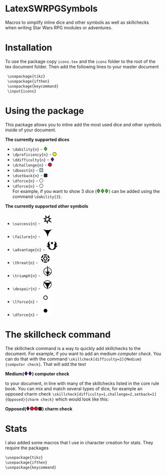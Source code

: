 # LatexSWRPGSymbols
Macros to simplify inline dice and other symbols as well as skillchecks when writing Star Wars RPG modules or adventures.

# Installation
To use the package copy ``icons.tex`` and the ``icons`` folder to the root of the tex document folder.
Then add the following lines to your master document
```
 \usepackage{tikz}
 \usepackage{ifthen}
 \usepackage{keycommand}
 \input{icons}
```

# Using the package
This package allows you to inline add the most used dice and other symbols inside of your document. 

__The currently supported dices__
  * ``\dability{n}`` - ![Ability](https://github.com/Razesdark/LatexSWRPGSymbols/blob/master/icons/dice_ability.png?raw=true) 
  * ``\dproficiency{n}`` - ![Ability](https://github.com/Razesdark/LatexSWRPGSymbols/blob/master/icons/dice_prof.png?raw=true)
  * ``\ddifficulty{n}`` - ![Ability](https://github.com/Razesdark/LatexSWRPGSymbols/blob/master/icons/dice_difficulty.png?raw=true)
  * ``\dchallenge{n}`` - ![Ability](https://github.com/Razesdark/LatexSWRPGSymbols/blob/master/icons/dice_challenge.png?raw=true)
  * ``\dboost{n}`` - ![Ability](https://github.com/Razesdark/LatexSWRPGSymbols/blob/master/icons/dice_boost.png?raw=true)
  * ``\dsetback{n}`` - ![Ability](https://github.com/Razesdark/LatexSWRPGSymbols/blob/master/icons/dice_setback.png?raw=true)
  * ``\dforce{n}`` - ![Ability](https://github.com/Razesdark/LatexSWRPGSymbols/blob/master/icons/dice_force.png?raw=true)
  * ``\dforce{n}`` - ![Ability](https://github.com/Razesdark/LatexSWRPGSymbols/blob/master/icons/dice_force.png?raw=true)  
  For example, if you want to show 3 dice (![Ability](https://github.com/Razesdark/LatexSWRPGSymbols/blob/master/icons/dice_ability.png?raw=true)![Ability](https://github.com/Razesdark/LatexSWRPGSymbols/blob/master/icons/dice_ability.png?raw=true)![Ability](https://github.com/Razesdark/LatexSWRPGSymbols/blob/master/icons/dice_ability.png?raw=true)) can be added using the command ``\dability{3}``.

__The currently supported other symbols__
* ``\success{n}`` - ![Ability](https://github.com/Razesdark/LatexSWRPGSymbols/blob/master/icons/sym_success.png?raw=true)
* ``\failure{n}`` - ![Ability](https://github.com/Razesdark/LatexSWRPGSymbols/blob/master/icons/sym_failure.png?raw=true)
* ``\advantage{n}`` - ![Ability](https://github.com/Razesdark/LatexSWRPGSymbols/blob/master/icons/sym_advantage.png?raw=true)
* ``\threat{n}`` - ![Ability](https://github.com/Razesdark/LatexSWRPGSymbols/blob/master/icons/sym_threat.png?raw=true)
* ``\triumph{n}`` - ![Ability](https://github.com/Razesdark/LatexSWRPGSymbols/blob/master/icons/sym_triumph.png?raw=true)
* ``\despair{n}`` - ![Ability](https://github.com/Razesdark/LatexSWRPGSymbols/blob/master/icons/sym_despair.png?raw=true)
* ``\lforce{n}`` - ![Ability](https://github.com/Razesdark/LatexSWRPGSymbols/blob/master/icons/sym_lightforce.png?raw=true)
* ``\dforce{n}`` - ![Ability](https://github.com/Razesdark/LatexSWRPGSymbols/blob/master/icons/sym_darkforce.png?raw=true)


# The skillcheck command
The skillcheck command is a way to quickly add skillchecks to the document. For example, if you want to add an medium _computer check_. You can do that with the command ``\skillcheck[difficulty=2]{Medium}{computer check}``. That will add the text  

__Medium(![Ability](https://github.com/Razesdark/LatexSWRPGSymbols/blob/master/icons/dice_difficulty.png?raw=true)![Ability](https://github.com/Razesdark/LatexSWRPGSymbols/blob/master/icons/dice_difficulty.png?raw=true)) computer check__

to your document, in line with many of the skillchecks listed in the core rule book. 
You can mix and match several types of dice, for example an opposed charm check  ``\skillcheck[difficulty=1,challenge=2,setback=1]{Opposed}{charm check}`` which would look like this:

__Opposed(![Ability](https://github.com/Razesdark/LatexSWRPGSymbols/blob/master/icons/dice_difficulty.png?raw=true)![Ability](https://github.com/Razesdark/LatexSWRPGSymbols/blob/master/icons/dice_challenge.png?raw=true)![Ability](https://github.com/Razesdark/LatexSWRPGSymbols/blob/master/icons/dice_challenge.png?raw=true)![Ability](https://github.com/Razesdark/LatexSWRPGSymbols/blob/master/icons/dice_setback.png?raw=true)) charm check__

# Stats
I also added some macros that I use in character creation for stats. They require the packages

```
\usepackage{tikz}
\usepackage{ifthen}
\usepackage{keycommand}
```
